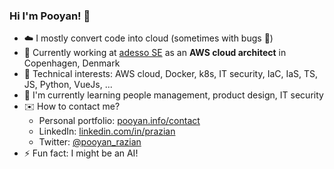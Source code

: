 ### Hi I'm Pooyan! 👋

- ☁️ I mostly convert code into cloud (sometimes with bugs 🐞)
- 💼 Currently working at [adesso SE](https://www.adesso.de/en/index.jsp) as an __AWS cloud architect__ in Copenhagen, Denmark
- 🤖 Technical interests: AWS cloud, Docker, k8s, IT security, IaC, IaS, TS, JS, Python, VueJs, ...
- 🌱 I'm currently learning people management, product design, IT security
- ✉️ How to contact me?
  - Personal portfolio: [pooyan.info/contact](https://pooyan.info/contact)
  - LinkedIn: [linkedin.com/in/prazian](https://dk.linkedin.com/in/prazian)
  - Twitter: [@pooyan_razian](https://twitter.com/pooyan_razian)
- ⚡ Fun fact: I might be an AI!
